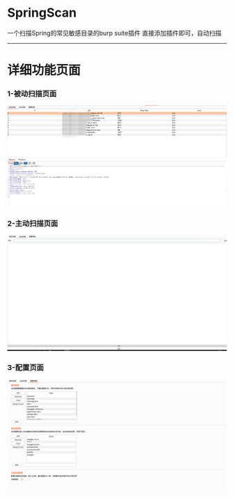 # SpringScan
一个扫描Spring的常见敏感目录的burp suite插件
直接添加插件即可，自动扫描

---

# 详细功能页面

### 1-被动扫描页面

![img](https://raw.githubusercontent.com/1150037361/SpringScan/master/img/bd.png)

### 2-主动扫描页面

![img](https://raw.githubusercontent.com/1150037361/SpringScan/master/img/zd.png)

### 3-配置页面
![img](https://raw.githubusercontent.com/1150037361/SpringScan/master/img/config.png)
